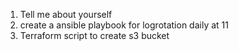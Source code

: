 1. Tell me about yourself
2. create a ansible playbook for logrotation daily at 11
3. Terraform script to create s3 bucket

